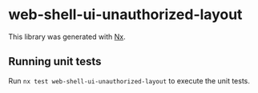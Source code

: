 # web-shell-ui-unauthorized-layout

This library was generated with [Nx](https://nx.dev).

## Running unit tests

Run `nx test web-shell-ui-unauthorized-layout` to execute the unit tests.
